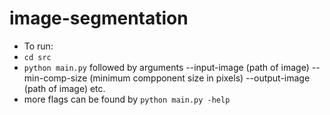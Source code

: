# image-segmentation
- To run:
- `cd src`
- `python main.py` followed by arguments --input-image (path of image) --min-comp-size (minimum compponent size in pixels) --output-image (path of image) etc.
- more flags can be found by `python main.py -help`
